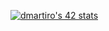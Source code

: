 [![dmartiro's 42 stats](https://badge.mediaplus.ma/darkblue/dmartiro)](https://github.com/oakoudad/badge42)
